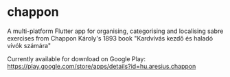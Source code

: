 # chappon

A multi-platform Flutter app for organising, categorising and localising sabre exercises from Chappon Károly's 1893 book "Kardvívás kezdő és haladó vívók számára"

Currently available for download on Google Play: https://play.google.com/store/apps/details?id=hu.aresius.chappon
